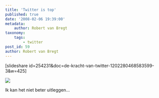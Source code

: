 ```yaml
---
title: 'Twitter is top'
published: true
date: '2008-02-06 19:39:00'
metadata:
    author: Robert van Bregt
taxonomy:
    tags:
        - twitter
post_id: 59
author: Robert van Bregt
---
```


[slideshare id=254231&amp;doc=de-kracht-van-twitter-1202280468583599-3&amp;w=425]

![](https://www.slideshare.net/erwblo/de-kracht-van-twitter)

Ik kan het niet beter uitleggen…